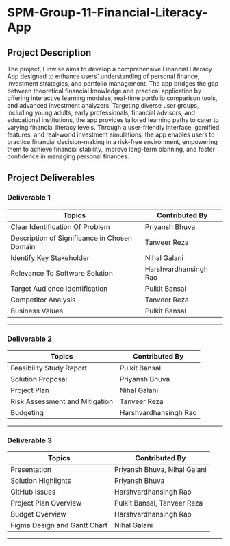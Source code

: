# SPM-Group-11-Financial-Literacy-App

## Project Description

The project, Finwise aims to develop a comprehensive Financial Literacy App designed to enhance users' understanding of personal finance, investment strategies, and portfolio management. The app bridges the gap between theoretical financial knowledge and practical application by offering interactive learning modules, real-time portfolio comparison tools, and advanced investment analyzers. Targeting diverse user groups, including young adults, early professionals, financial advisors, and educational institutions, the app provides tailored learning paths to cater to varying financial literacy levels. Through a user-friendly interface, gamified features, and real-world investment simulations, the app enables users to practice financial decision-making in a risk-free environment, empowering them to achieve financial stability, improve long-term planning, and foster confidence in managing personal finances.

## Project Deliverables

### Deliverable 1

| Topics                              | Contributed By           |
|-------------------------------------|--------------------------|
| Clear Identification Of Problem     | Priyansh Bhuva          |
| Description of Significance in Chosen Domain | Tanveer Reza        |
| Identify Key Stakeholder            | Nihal Galani            |
| Relevance To Software Solution      | Harshvardhansingh Rao   |
| Target Audience Identification      | Pulkit Bansal           |
| Competitor Analysis                 | Tanveer Reza            |
| Business Values                     | Pulkit Bansal           |

---

### Deliverable 2

| Topics                        | Contributed By           |
|-------------------------------|--------------------------|
| Feasibility Study Report      | Pulkit Bansal           |
| Solution Proposal             | Priyansh Bhuva          |
| Project Plan                  | Nihal Galani            |
| Risk Assessment and Mitigation| Tanveer Reza            |
| Budgeting                     | Harshvardhansingh Rao   |

---

### Deliverable 3

| Topics                    | Contributed By             |
|---------------------------|----------------------------|
| Presentation              | Priyansh Bhuva, Nihal Galani |
| Solution Highlights       | Priyansh Bhuva            |
| GitHub Issues             | Harshvardhansingh Rao     |
| Project Plan Overview     | Pulkit Bansal, Tanveer Reza |
| Budget Overview           | Harshvardhansingh Rao     |
| Figma Design and Gantt Chart | Nihal Galani            |

---
